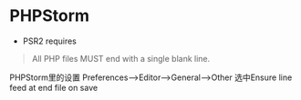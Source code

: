 # PHPStorm

- PSR2 requires
> All PHP files MUST end with a single blank line.


PHPStorm里的设置
Preferences-->Editor-->General-->Other
选中Ensure line feed at end file on save